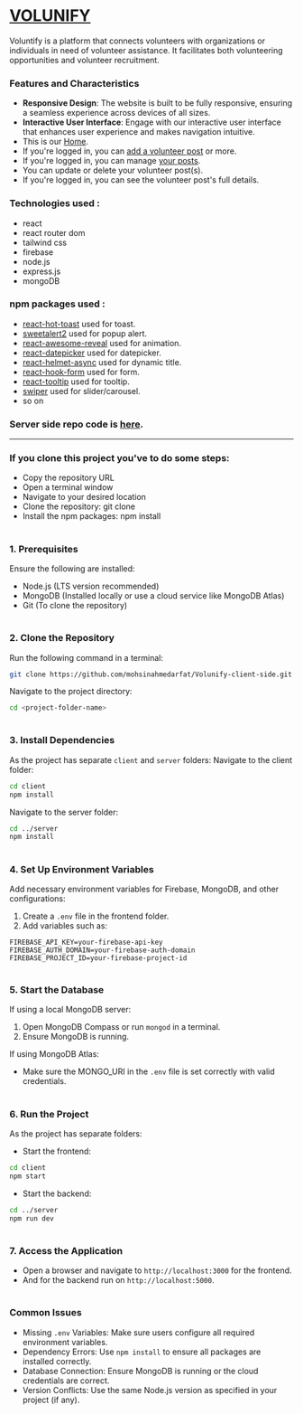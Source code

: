 # [VOLUNIFY](https://volunify-2c546.web.app)

Voluntify is a platform that connects volunteers with organizations or individuals in need of volunteer assistance. It facilitates both volunteering opportunities and volunteer recruitment.

### Features and Characteristics

- **Responsive Design**: The website is built to be fully responsive, ensuring a seamless experience across devices of all sizes.
- **Interactive User Interface**: Engage with our interactive user interface that enhances user experience and makes navigation intuitive.
- This is our [Home](https://volunify-2c546.web.app).
- If you're logged in, you can [add a volunteer post](https://volunify-2c546.web.app/add-volunteer) or more.
- If you're logged in, you can manage [your posts](https://volunify-2c546.web.app/my-posts).
- You can update or delete your volunteer post(s).
- If you're logged in, you can see the volunteer post's full details.

### Technologies used :
- react
- react router dom
- tailwind css
- firebase
- node.js
- express.js
- mongoDB

### npm packages used :
- [react-hot-toast](https://react-hot-toast.com/) used for toast.
- [sweetalert2](https://sweetalert2.github.io/) used for popup alert.
- [react-awesome-reveal](https://www.npmjs.com/package/react-awesome-reveal) used for animation.
- [react-datepicker](https://reactdatepicker.com/) used for datepicker.
- [react-helmet-async](https://www.npmjs.com/package/react-helmet-async) used for dynamic title.
- [react-hook-form](https://react-hook-form.com/) used for form.
- [react-tooltip](https://react-tooltip.com/docs/getting-started) used for tooltip.
- [swiper](https://swiperjs.com/get-started) used for slider/carousel.
- so on

### Server side repo code is [here](https://github.com/mohsinahmedarfat/Volunify-server-side).
---

### If you clone this project you've to do some steps:
- Copy the repository URL
- Open a terminal window
- Navigate to your desired location
- Clone the repository: git clone <URL>
- Install the npm packages: npm install
#
### 1. Prerequisites
Ensure the following are installed:
- Node.js (LTS version recommended)
- MongoDB (Installed locally or use a cloud service like MongoDB Atlas)
- Git (To clone the repository)
#
### 2. Clone the Repository
Run the following command in a terminal:
```bash
git clone https://github.com/mohsinahmedarfat/Volunify-client-side.git
```
Navigate to the project directory:
```bash
cd <project-folder-name>
```
#
### 3. Install Dependencies
As the project has separate `client` and `server` folders:
Navigate to the client folder:
```bash
cd client
npm install
```
Navigate to the server folder:
```bash
cd ../server
npm install
```
#
### 4. Set Up Environment Variables
Add necessary environment variables for Firebase, MongoDB, and other configurations:
1. Create a `.env` file in the frontend folder.
2. Add variables such as:
```env
FIREBASE_API_KEY=your-firebase-api-key
FIREBASE_AUTH_DOMAIN=your-firebase-auth-domain
FIREBASE_PROJECT_ID=your-firebase-project-id
```
#
### 5. Start the Database
If using a local MongoDB server:
1. Open MongoDB Compass or run `mongod` in a terminal.
2. Ensure MongoDB is running.

If using MongoDB Atlas:
- Make sure the MONGO_URI in the `.env` file is set correctly with valid credentials.
#
### 6. Run the Project
As the project has separate folders:
- Start the frontend:
```bash
cd client
npm start
```
- Start the backend:
```bash
cd ../server
npm run dev
```
#
### 7. Access the Application
- Open a browser and navigate to `http://localhost:3000` for the frontend.
- And for the backend run on `http://localhost:5000`.
#
### Common Issues
- Missing `.env` Variables: Make sure users configure all required environment variables.
- Dependency Errors: Use `npm install` to ensure all packages are installed correctly.
- Database Connection: Ensure MongoDB is running or the cloud credentials are correct.
- Version Conflicts: Use the same Node.js version as specified in your project (if any).
